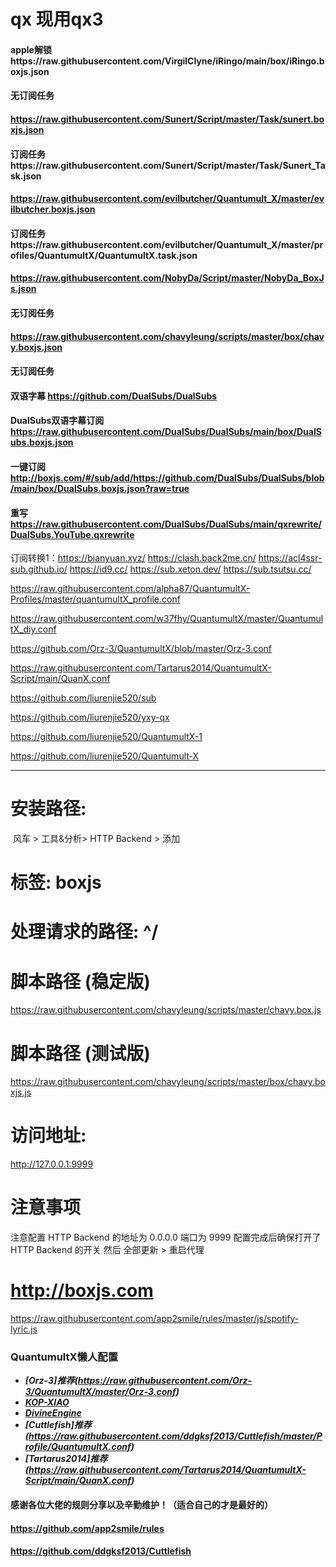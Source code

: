 # qx 现用qx3

#### apple解锁https://raw.githubusercontent.com/VirgilClyne/iRingo/main/box/iRingo.boxjs.json
#### 无订阅任务
#### https://raw.githubusercontent.com/Sunert/Script/master/Task/sunert.boxjs.json
#### 订阅任务https://raw.githubusercontent.com/Sunert/Script/master/Task/Sunert_Task.json
#### https://raw.githubusercontent.com/evilbutcher/Quantumult_X/master/evilbutcher.boxjs.json
#### 订阅任务https://raw.githubusercontent.com/evilbutcher/Quantumult_X/master/profiles/QuantumultX/QuantumultX.task.json
#### https://raw.githubusercontent.com/NobyDa/Script/master/NobyDa_BoxJs.json
#### 无订阅任务
#### https://raw.githubusercontent.com/chavyleung/scripts/master/box/chavy.boxjs.json
#### 无订阅任务

#### 双语字幕 https://github.com/DualSubs/DualSubs
#### DualSubs双语字幕订阅 https://raw.githubusercontent.com/DualSubs/DualSubs/main/box/DualSubs.boxjs.json
#### 一键订阅 http://boxjs.com/#/sub/add/https://github.com/DualSubs/DualSubs/blob/main/box/DualSubs.boxjs.json?raw=true
#### 重写 https://raw.githubusercontent.com/DualSubs/DualSubs/main/qxrewrite/DualSubs.YouTube.qxrewrite


订阅转换1：https://bianyuan.xyz/
https://clash.back2me.cn/
https://acl4ssr-sub.github.io/
https://id9.cc/
https://sub.xeton.dev/
https://sub.tsutsu.cc/

https://raw.githubusercontent.com/alpha87/QuantumultX-Profiles/master/quantumultX_profile.conf


https://raw.githubusercontent.com/w37fhy/QuantumultX/master/QuantumultX_diy.conf



https://github.com/Orz-3/QuantumultX/blob/master/Orz-3.conf



https://raw.githubusercontent.com/Tartarus2014/QuantumultX-Script/main/QuanX.conf



https://github.com/liurenjie520/sub


https://github.com/liurenjie520/yxy-qx



https://github.com/liurenjie520/QuantumultX-1


https://github.com/liurenjie520/Quantumult-X


---------------
# 安装路径: 
 ​ 风车 > 工具&分析> HTTP Backend > 添加

# 标签: boxjs
# 处理请求的路径: ^/

# 脚本路径 (稳定版)
https://raw.githubusercontent.com/chavyleung/scripts/master/chavy.box.js
# 脚本路径 (测试版)
https://raw.githubusercontent.com/chavyleung/scripts/master/box/chavy.boxjs.js

# 访问地址:
http://127.0.0.1:9999

# 注意事项
注意配置 HTTP Backend 的地址为 0.0.0.0 端口为 9999
配置完成后确保打开了 HTTP Backend 的开关
然后 全部更新 > 重启代理

# http://boxjs.com


https://raw.githubusercontent.com/app2smile/rules/master/js/spotify-lyric.js

### QuantumultX懒人配置

- ***[Orz-3]推荐(https://raw.githubusercontent.com/Orz-3/QuantumultX/master/Orz-3.conf)***
- ***[KOP-XIAO](https://raw.githubusercontent.com/KOP-XIAO/QuantumultX/master/QuantumultX_Profiles.conf)***
- ***[DivineEngine](https://raw.githubusercontent.com/DivineEngine/Profiles/master/Quantumult/Outbound.conf)***
- ***[Cuttlefish]推荐(https://raw.githubusercontent.com/ddgksf2013/Cuttlefish/master/Profile/QuantumultX.conf)***
- ***[Tartarus2014]推荐(https://raw.githubusercontent.com/Tartarus2014/QuantumultX-Script/main/QuanX.conf)***


#### 感谢各位大佬的规则分享以及辛勤维护！（适合自己的才是最好的）
#### https://github.com/app2smile/rules
#### https://github.com/ddgksf2013/Cuttlefish
